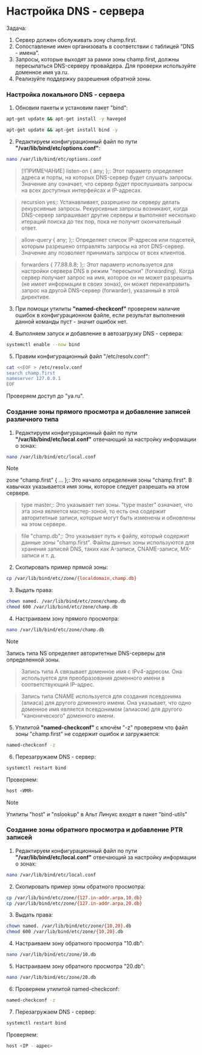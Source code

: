 # Настройка DNS - сервера

Задача:
1. Сервер должен обслуживать зону champ.first.
2. Сопоставление имен организовать в соответствии с таблицей "DNS - имена".
3. Запросы, которые выходят за рамки зоны champ.first, должны пересылаться DNS-серверу провайдера. Для проверки используйте доменное имя ya.ru.
4. Реализуйте поддержку разрешения обратной зоны.


### Настройка локального DNS - сервера
1. Обновим пакеты и установим пакет "bind":

``` bash
apt-get update && apt-get install -y haveged
```

``` bash
apt-get update && apt-get install bind -y
```

2. Редактируем конфигурационный файл по пути **"/var/lib/bind/etc/options.conf"**:

``` bash
nano /var/lib/bind/etc/options.conf
```

>[!ПРИМЕЧАНИЕ] 
>listen-on { any; };: Этот параметр определяет адреса и порты, на которых DNS-сервер будет слушать запросы. Значение any означает, что сервер будет прослушивать запросы на всех доступных интерфейсах и IP-адресах.

>recursion yes;: Устанавливает, разрешено ли серверу делать рекурсивные запросы. Рекурсивные запросы возникают, когда DNS-сервер запрашивает другие серверы и выполняет несколько итераций поиска до тех пор, пока не получит окончательный ответ.

>allow-query { any; };: Определяет список IP-адресов или подсетей, которым разрешено отправлять запросы на этот DNS-сервер. Значение any позволяет принимать запросы от всех клиентов.

>forwarders { 77.88.8.8; };: Этот параметр используется для настройки сервера DNS в режим "пересылки" (forwarding). Когда сервер получает запрос на имя, которое он не может разрешить (не имеет информации в своих зонах), он может перенаправить запрос на другой DNS-сервер (forwarder), указанный в этой директиве.

3. При помощи утилиты **"named-checkconf"** проверяем наличие ошибок в конфигурационном файле, если результат выполнения данной команды пуст - значит ошибок нет.

4. Выполняем запуск и добавление в автозагрузку DNS - сервера:

``` bash
systemctl enable --now bind
```

5. Правим конфигурационный файл "/etc/resolv.conf":

``` bash
cat <<EOF > /etc/resolv.conf
search champ.first
nameserver 127.0.0.1
EOF
``` 

Проверяем доступ до "ya.ru".


### Создание зоны прямого просмотра и добавление записей различного типа
1. Редактируем конфигурационный файл по пути **"/var/lib/bind/etc/local.conf"** отвечающий за настройку информации о зонах:

``` bash
nano /var/lib/bind/etc/local.conf
```

>[!NOTE]
>zone "champ.first" { ... };: Это начало определения зоны "champ.first". В кавычках указывается имя зоны, которое следует разрешать на этом сервере.

>type master;: Это указывает тип зоны. "type master" означает, что эта зона является мастер-зоной, то есть она содержит авторитетные записи, которые могут быть изменены и обновлены на этом сервере.

>file "champ.db";: Это указывает путь к файлу, который содержит данные зоны "champ.first". Файлы данных зоны используются для хранения записей DNS, таких как A-записи, CNAME-записи, MX-записи и т. д.

2. Скопировать пример прямой зоны:

``` bash
cp /var/lib/bind/etc/zone/{localdomain,champ.db}
```

3. Выдать права:

``` bash
chown named. /var/lib/bind/etc/zone/champ.db
chmod 600 /var/lib/bind/etc/zone/champ.db
```

4. Настраиваем зону прямого просмотра:

``` bash
nano /var/lib/bind/etc/zone/champ.db
```

>[!NOTE]
>Запись типа NS определяет авторитетные DNS-серверы для определенной зоны.

>Запись типа A связывает доменное имя с IPv4-адресом. Она используется для преобразования доменного имени в соответствующий IP-адрес.

>Запись типа CNAME используется для создания псевдонима (алиаса) для другого доменного имени. Она указывает, что одно доменное имя является псевдонимом (алиасом) для другого "канонического" доменного имени.

5. Утилитой **"named-checkconf"** с ключём "-z" проверяем что файл зоны "champ.first" не содержит ошибок и загружается:

``` bash
named-checkconf -z
```

6. Перезагружаем DNS - сервер:

``` bash
systemctl restart bind
```

Проверяем:

``` bash
host <ИМЯ>
```

>[!NOTE]
Утилиты "host" и "nslookup" в Альт Линукс входят в пакет "bind-utils"


### Создание зоны обратного просмотра и добавление PTR записей
1. Редактируем конфигурационный файл по пути **"/var/lib/bind/etc/local.conf"** отвечающий за настройку информации о зонах:

``` bash
nano /var/lib/bind/etc/local.conf
```

2. Скопировать пример зоны обратного просмотра:

``` bash
cp /var/lib/bind/etc/zone/{127.in-addr.arpa,10.db}
cp /var/lib/bind/etc/zone/{127.in-addr.arpa,20.db}
```

3. Выдать права:

``` bash
chown named. /var/lib/bind/etc/zone/{10,20}.db
chmod 600 /var/lib/bind/etc/zone/{10,20}.db
```

4. Настраиваем зону обратного просмотра "10.db":

``` bash
nano /var/lib/bind/etc/zone/10.db
```

5. Настраиваем зону обратного просмотра "20.db":

``` bash
nano /var/lib/bind/etc/zone/20.db
```

6. Проверяем утилитой named-checkconf:

``` bash
named-checkconf -z
```

7. Перезагружаем DNS - сервер:

``` bash
systemctl restart bind
```

Проверяем:

``` bash
host <IP - адрес>
```